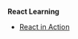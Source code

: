 **React Learning**

- [React in Action](https://github.com/keer2345/react-learning/tree/master/react-in-action)
